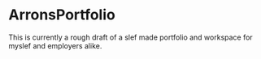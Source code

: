 # ArronsPortfolio
This is currently a rough draft of a slef made portfolio and workspace for
myslef and employers alike.
